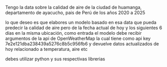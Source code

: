 Tengo la data sobre la calidad de aire de la ciudad de huamanga, departamento de ayacucho, pais de Perú de los años 2020 a 2025 

lo que deseo es que elabores un modelo basado en esa data que pueda predecir la calidad de aire pero de la fecha
actual de hoy y los siguientes 6 días en la misma ubicación, como entrada el modelo debe recibir 
argumentos de la api de OpenWeatherMap la cual tiene como api key 7e2e121dba238439a5276c8b5c956fb6 y devuelve 
datos actualizados de hoy relacionado a temperatura, aire etc


debes utilizar python y sus respectivas librerias 